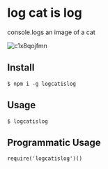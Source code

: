 # log cat is log

console.logs an image of a cat

![c1x8qojfmn](https://cloud.githubusercontent.com/assets/324440/17445178/89600ab0-5b3b-11e6-8cb4-6bb8e638b664.gif)

## Install

    $ npm i -g logcatislog

## Usage

    $ logcatislog

## Programmatic Usage

    require('logcatislog')()
